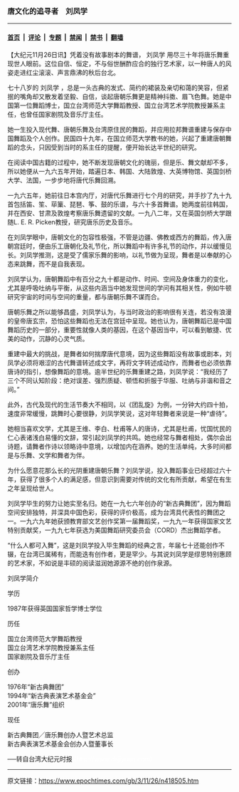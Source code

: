 ### 唐文化的追寻者　刘凤学

---

#### [首页](../../../..?n418505) &nbsp;|&nbsp; [评论](../../../../../epoch-comment?n418505) &nbsp;|&nbsp; [专题](../../../../../epoch-special?n418505) &nbsp;|&nbsp; [禁闻](../../../../../epoch-news?n418505) &nbsp;|&nbsp; [禁书](../../../../../books?n418505) &nbsp;|&nbsp; [翻墙](https://github.com/gfw-breaker/nogfw/blob/master/README.md?n418505)


<div class="post_content" id="artbody" itemprop="articleBody">
 <!-- article content begin -->
 <p>
  【大纪元11月26日讯】凭着没有故事剧本的舞谱，
  <ok href="https://www.epochtimes.com/gb/tag/%E5%88%98%E5%87%A4%E5%AD%A6.html">
   刘凤学
  </ok>
  用尽三十年将唐乐舞重现世人眼前。这位自信、恒定，不与俗世酬酢应合的独行艺术家，以一种唐人的风姿走进红尘滚滚、声言鼎沸的秋后台北。
 </p>
 <p>
  七十八岁的
  <ok href="https://www.epochtimes.com/gb/tag/%E5%88%98%E5%87%A4%E5%AD%A6.html">
   刘凤学
  </ok>
  ，总是一头古典的发式、简约的裙装及亲切和蔼的笑容，但紧抿的嘴角却又散发着坚毅、自信，谈起唐朝乐舞更是精神抖擞、眉飞色舞。她是中国第一位舞蹈博士，国立台湾师范大学舞蹈教授、国立台湾艺术学院教授兼系主任，也曾任国家剧院及音乐厅主任。
 </p>
 <p>
  她一生投入现代舞、唐朝乐舞及台湾原住民的舞蹈，并应用拉邦舞谱重建与保存中国舞蹈及个人创作。民国四十九年，在国立师范大学教书的她，兴起了重建唐朝舞蹈的念头，只因受到当时的系主任的提醒，便开始长达半世纪的研究。
 </p>
 <p>
  在阅读中国古籍的过程中，她不断发现唐朝文化的瑰丽，但是乐、舞文献却不多，所以她便从一九六五年开始，踏遍日本、韩国、大陆敦煌、大英博物馆、英国剑桥大学、法国，一步步地将唐代乐舞回溯。
 </p>
 <p>
  一九六五年，她前往日本宫内厅，对唐代乐舞进行七个月的研究，并手抄了九十九首包括笛、笙、荜篥、琵琶、筝、鼓的乐谱，与六十多首舞谱。她两度前往韩国，并在西安、甘肃及敦煌考察唐乐舞遗留的文献。一九八二年，又在英国剑桥大学跟随L. E. R. Picken教授，研究唐乐历史及音乐。
 </p>
 <p>
  在刘凤学眼中，唐朝文化的包容性极强，不管是边疆、佛教或西方的舞蹈，传入唐朝宫廷时，便由乐工唐朝化及礼节化，所以舞蹈中有许多礼节的动作，并以缓慢见长。刘凤学推测，这是受了儒家乐舞的影响，以礼节做为呈现，舞者是以奉献的心态来跳舞，而不是自我表现。
 </p>
 <p>
  刘凤学认为，唐朝舞蹈中有百分之九十都是动作、时间、空间及身体重力的变化，尤其是呼吸吐纳与平衡，从这些内涵当中她发现世间的学问有其相关性，例如牛顿研究宇宙的时间与空间的重量，都与唐朝乐舞不谋而合。
 </p>
 <p>
  唐朝乐舞之所以能够昌盛，刘凤学认为，与当时政治的影响很有关连，若没有浪漫的皇帝唐玄宗，恐怕这些舞蹈也无法在宫廷中呈现。她也认为，唐朝舞蹈已是中国舞蹈历史的一部分，重要性就像人类的基因，在这个基因当中，可以看到敏捷、优美的动作，沉静的心灵气质。
 </p>
 <p>
  重建中最大的挑战，是舞者如何揣摩唐代意境，因为这些舞蹈没有故事或剧本，刘凤学必须将艰涩的古代舞谱转述成文字，再将文字转述成动作，而舞者也必须依靠唐诗的指引，想像舞蹈的意境。逾半世纪的乐舞重建之路，刘凤学说：“我经历了三个不同认知阶段：绝对误差、强烈质疑、顿悟和折服于华服、吐纳与非谐和音之间。”
 </p>
 <p>
  此外，古代及现代的生活节奏大不相同，以《团乱旋》为例，一分钟大约四十拍，速度非常缓慢，跳舞时心要很静，刘凤学笑说，这对年轻舞者来说是一种“虐待”。
 </p>
 <p>
  她相当喜欢文学，尤其是王维、李白、杜甫等人的唐诗，尤其是杜甫，忧国忧民的仁心表诸浅白易懂的文辞，常引起刘凤学的共鸣。她也经常与舞者相处，偶尔会出诗题，请舞者作诗以领略诗中意境，以增加内在涵养。她的生活单纯，大多时间都是与乐舞、文学和舞者为伴。
 </p>
 <p>
  为什么愿意花那么长的光阴重建唐朝乐舞？刘凤学说，投入舞蹈事业已经超过六十年，获得了很多个人的满足感，但意识到需要对传统的文化有所贡献，希望在有生之年呈现给世人。
 </p>
 <p>
  刘凤学毕生的努力让她实至名归。她在一九七六年创办的“新古典舞团”，因为舞蹈空间安排独特，并深具中国色彩，获得的评价极高，成为台湾具代表性的舞团之一。一九六九年她获颁教育部文艺创作奖第一届舞蹈奖，一九九一年获得国家文艺特别贡献奖，一九九七年获选为美国舞蹈研究委员会（CORD）杰出舞蹈学者。
 </p>
 <p>
  “什么人都可入舞”，这是刘凤学投入毕生舞蹈的经典之言，年届七十还能创作不辍，在台湾已属稀有，而能迭有创作者，更是罕少。与其说刘凤学是缪思特别惠顾的艺术家，不如说是丰硕的阅读滋润她源源不绝的创作泉源。
 </p>
 <p>
  刘凤学简介
 </p>
 <p>
  学历
 </p>
 <p>
  1987年获得英国国家哲学博士学位
 </p>
 <p>
  历任
 </p>
 <p>
  国立台湾师范大学舞蹈教授
  <br/>
  国立台湾艺术学院教授兼系主任
  <br/>
  国家剧院及音乐厅主任
 </p>
 <p>
  创办
 </p>
 <p>
  1976年“新古典舞团”
  <br/>
  1994年“新古典表演艺术基金会”
  <br/>
  2001年“唐乐舞”组织
 </p>
 <p>
  现任
 </p>
 <p>
  新古典舞团╱唐乐舞创办人暨艺术总监
  <br/>
  新古典表演艺术基金会创办人暨董事长
 </p>
 <p>
  ──转自台湾大纪元时报
  <font color="#ffffff">
   (http://www.dajiyuan.com)
  </font>
 </p>
 <!-- article content end -->
 <div id="below_article_ad">
 </div>
</div>


---

原文链接：https://www.epochtimes.com/gb/3/11/26/n418505.htm